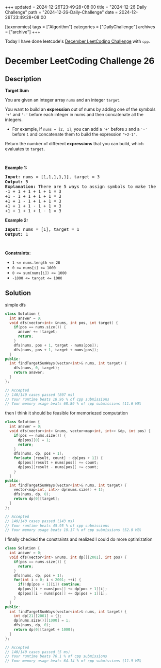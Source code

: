 +++
updated = 2024-12-26T23:49:28+08:00
title = "2024-12-26 Daily Challenge"
path = "2024-12-26-Daily-Challenge"
date = 2024-12-26T23:49:28+08:00

[taxonomies]
tags = ["Algorithm"]
categories = ["DailyChallenge"]
archives = ["archive"]
+++

Today I have done leetcode's [December LeetCoding Challenge](https://leetcode.com/problems/target-sum/) with `cpp`.

<!-- more -->

# December LeetCoding Challenge 26

## Description

**Target Sum**

<p>You are given an integer array <code>nums</code> and an integer <code>target</code>.</p>

<p>You want to build an <strong>expression</strong> out of nums by adding one of the symbols <code>&#39;+&#39;</code> and <code>&#39;-&#39;</code> before each integer in nums and then concatenate all the integers.</p>

<ul>
	<li>For example, if <code>nums = [2, 1]</code>, you can add a <code>&#39;+&#39;</code> before <code>2</code> and a <code>&#39;-&#39;</code> before <code>1</code> and concatenate them to build the expression <code>&quot;+2-1&quot;</code>.</li>
</ul>

<p>Return the number of different <strong>expressions</strong> that you can build, which evaluates to <code>target</code>.</p>

<p>&nbsp;</p>
<p><strong class="example">Example 1:</strong></p>

<pre>
<strong>Input:</strong> nums = [1,1,1,1,1], target = 3
<strong>Output:</strong> 5
<strong>Explanation:</strong> There are 5 ways to assign symbols to make the sum of nums be target 3.
-1 + 1 + 1 + 1 + 1 = 3
+1 - 1 + 1 + 1 + 1 = 3
+1 + 1 - 1 + 1 + 1 = 3
+1 + 1 + 1 - 1 + 1 = 3
+1 + 1 + 1 + 1 - 1 = 3
</pre>

<p><strong class="example">Example 2:</strong></p>

<pre>
<strong>Input:</strong> nums = [1], target = 1
<strong>Output:</strong> 1
</pre>

<p>&nbsp;</p>
<p><strong>Constraints:</strong></p>

<ul>
	<li><code>1 &lt;= nums.length &lt;= 20</code></li>
	<li><code>0 &lt;= nums[i] &lt;= 1000</code></li>
	<li><code>0 &lt;= sum(nums[i]) &lt;= 1000</code></li>
	<li><code>-1000 &lt;= target &lt;= 1000</code></li>
</ul>


## Solution

simple dfs

``` cpp
class Solution {
  int answer = 0;
  void dfs(vector<int> &nums, int pos, int target) {
    if(pos == nums.size()) {
      answer += !target;
      return;
    }
    dfs(nums, pos + 1, target - nums[pos]);
    dfs(nums, pos + 1, target + nums[pos]);
  }
public:
  int findTargetSumWays(vector<int>& nums, int target) {
    dfs(nums, 0, target);
    return answer;
  }
};

// Accepted
// 140/140 cases passed (807 ms)
// Your runtime beats 18.96 % of cpp submissions
// Your memory usage beats 68.89 % of cpp submissions (11.6 MB)
```

then I think it should be feasible for memoriezed computation

``` cpp
class Solution {
  int answer = 0;
  void dfs(vector<int> &nums, vector<map<int, int>> &dp, int pos) {
    if(pos == nums.size()) {
      dp[pos][0] = 1;
      return;
    }
    dfs(nums, dp, pos + 1);
    for(auto [result, count] : dp[pos + 1]) {
      dp[pos][result + nums[pos]] += count;
      dp[pos][result - nums[pos]] += count;
    }
  }
public:
  int findTargetSumWays(vector<int>& nums, int target) {
    vector<map<int, int>> dp(nums.size() + 1);
    dfs(nums, dp, 0);
    return dp[0][target];
  }
};

// Accepted
// 140/140 cases passed (143 ms)
// Your runtime beats 45.95 % of cpp submissions
// Your memory usage beats 18.17 % of cpp submissions (52.8 MB)
```

I finally checked the constraints and realized I could do more optimization

``` cpp
class Solution {
  int answer = 0;
  void dfs(vector<int> &nums, int dp[][2001], int pos) {
    if(pos == nums.size()) {
      return;
    }
    dfs(nums, dp, pos + 1);
    for(int i = 0; i < 2001; ++i) {
      if(!dp[pos + 1][i]) continue;
      dp[pos][i + nums[pos]] += dp[pos + 1][i];
      dp[pos][i - nums[pos]] += dp[pos + 1][i];
    }
  }
public:
  int findTargetSumWays(vector<int>& nums, int target) {
    int dp[21][2001] = {};
    dp[nums.size()][1000] = 1;
    dfs(nums, dp, 0);
    return dp[0][target + 1000];
  }
};

// Accepted
// 140/140 cases passed (5 ms)
// Your runtime beats 76.1 % of cpp submissions
// Your memory usage beats 64.14 % of cpp submissions (11.9 MB)
```
